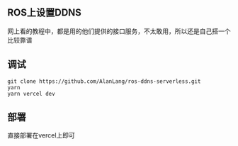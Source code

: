 ## ROS上设置DDNS
网上看的教程中，都是用的他们提供的接口服务，不太敢用，所以还是自己搭一个比较靠谱

## 调试
```
git clone https://github.com/AlanLang/ros-ddns-serverless.git
yarn
yarn vercel dev
```

## 部署
直接部署在vercel上即可